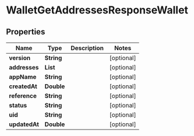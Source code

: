 

# WalletGetAddressesResponseWallet


## Properties

| Name | Type | Description | Notes |
|------------ | ------------- | ------------- | -------------|
|**version** | **String** |  |  [optional] |
|**addresses** | **List** |  |  [optional] |
|**appName** | **String** |  |  [optional] |
|**createdAt** | **Double** |  |  [optional] |
|**reference** | **String** |  |  [optional] |
|**status** | **String** |  |  [optional] |
|**uid** | **String** |  |  [optional] |
|**updatedAt** | **Double** |  |  [optional] |



